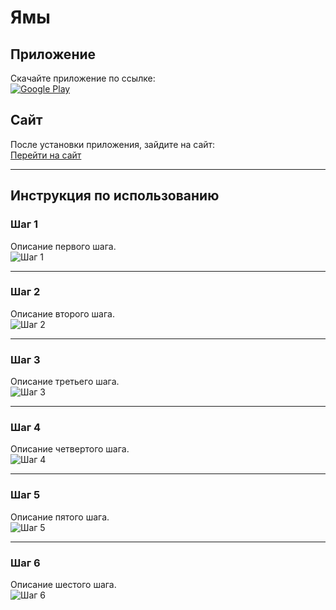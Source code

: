 # Ямы

## Приложение
Скачайте приложение по ссылке:  
[![Google Play](https://play.google.com/intl/en_us/badges/images/generic/en_badge_web_generic.png)](https://play.google.com/store/apps/details?id=com.snc.test.webview2&hl=en)

## Сайт
После установки приложения, зайдите на сайт:  
[Перейти на сайт](https://mywayblog.github.io/yams.github.io/)

---

## Инструкция по использованию

### Шаг 1
Описание первого шага.  
![Шаг 1](1.jpg)

---

### Шаг 2
Описание второго шага.  
![Шаг 2](2.jpg)

---

### Шаг 3
Описание третьего шага.  
![Шаг 3](3.jpg)

---

### Шаг 4
Описание четвертого шага.  
![Шаг 4](4.jpg)

---

### Шаг 5
Описание пятого шага.  
![Шаг 5](5.jpg)

---

### Шаг 6
Описание шестого шага.  
![Шаг 6](6.jpg)
